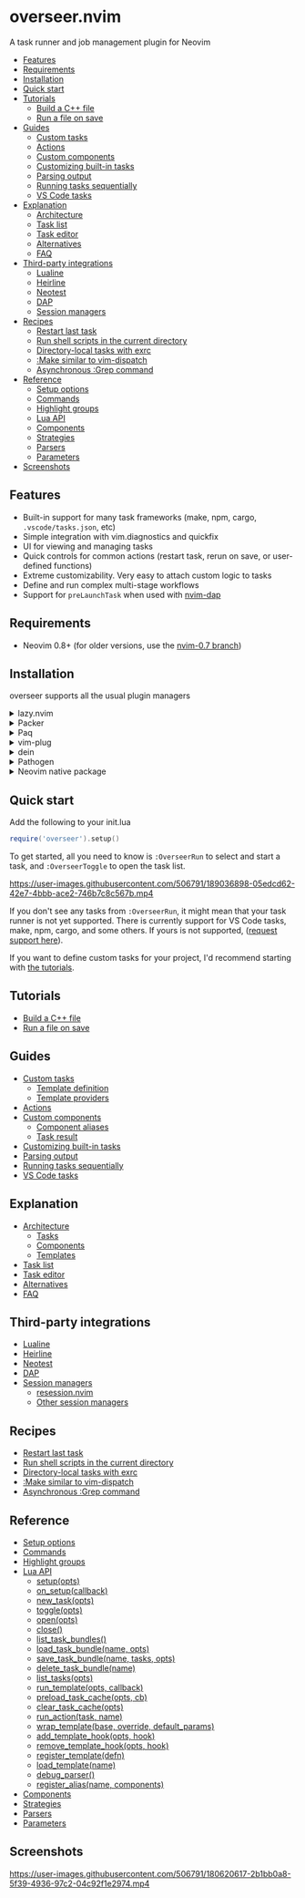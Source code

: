 # overseer.nvim

A task runner and job management plugin for Neovim

<!-- TOC -->

- [Features](#features)
- [Requirements](#requirements)
- [Installation](#installation)
- [Quick start](#quick-start)
- [Tutorials](#tutorials)
  - [Build a C++ file](doc/tutorials.md#build-a-c-file)
  - [Run a file on save](doc/tutorials.md#run-a-file-on-save)
- [Guides](#guides)
  - [Custom tasks](doc/guides.md#custom-tasks)
  - [Actions](doc/guides.md#actions)
  - [Custom components](doc/guides.md#custom-components)
  - [Customizing built-in tasks](doc/guides.md#customizing-built-in-tasks)
  - [Parsing output](doc/guides.md#parsing-output)
  - [Running tasks sequentially](doc/guides.md#running-tasks-sequentially)
  - [VS Code tasks](doc/guides.md#vs-code-tasks)
- [Explanation](#explanation)
  - [Architecture](doc/explanation.md#architecture)
  - [Task list](doc/explanation.md#task-list)
  - [Task editor](doc/explanation.md#task-editor)
  - [Alternatives](doc/explanation.md#alternatives)
  - [FAQ](doc/explanation.md#faq)
- [Third-party integrations](#third-party-integrations)
  - [Lualine](doc/third_party.md#lualine)
  - [Heirline](doc/third_party.md#heirline)
  - [Neotest](doc/third_party.md#neotest)
  - [DAP](doc/third_party.md#dap)
  - [Session managers](doc/third_party.md#session-managers)
- [Recipes](#recipes)
  - [Restart last task](doc/recipes.md#restart-last-task)
  - [Run shell scripts in the current directory](doc/recipes.md#run-shell-scripts-in-the-current-directory)
  - [Directory-local tasks with exrc](doc/recipes.md#directory-local-tasks-with-exrc)
  - [:Make similar to vim-dispatch](doc/recipes.md#make-similar-to-vim-dispatch)
  - [Asynchronous :Grep command](doc/recipes.md#asynchronous-grep-command)
- [Reference](#reference)
  - [Setup options](doc/reference.md#setup-options)
  - [Commands](doc/reference.md#commands)
  - [Highlight groups](doc/reference.md#highlight-groups)
  - [Lua API](doc/reference.md#lua-api)
  - [Components](doc/reference.md#components)
  - [Strategies](doc/reference.md#strategies)
  - [Parsers](doc/reference.md#parsers)
  - [Parameters](doc/reference.md#parameters)
- [Screenshots](#screenshots)

<!-- /TOC -->

## Features

- Built-in support for many task frameworks (make, npm, cargo, `.vscode/tasks.json`, etc)
- Simple integration with vim.diagnostics and quickfix
- UI for viewing and managing tasks
- Quick controls for common actions (restart task, rerun on save, or user-defined functions)
- Extreme customizability. Very easy to attach custom logic to tasks
- Define and run complex multi-stage workflows
- Support for `preLaunchTask` when used with [nvim-dap](https://github.com/mfussenegger/nvim-dap)

## Requirements

- Neovim 0.8+ (for older versions, use the [nvim-0.7 branch](https://github.com/stevearc/overseer.nvim/tree/nvim-0.7))

## Installation

overseer supports all the usual plugin managers

<details>
  <summary>lazy.nvim</summary>

```lua
{
  'stevearc/overseer.nvim',
  opts = {},
}
```

</details>

<details>
  <summary>Packer</summary>

```lua
require('packer').startup(function()
    use {
      'stevearc/overseer.nvim',
      config = function() require('overseer').setup() end
    }
end)
```

</details>

<details>
  <summary>Paq</summary>

```lua
require "paq" {
    {'stevearc/overseer.nvim'};
}
```

</details>

<details>
  <summary>vim-plug</summary>

```vim
Plug 'stevearc/overseer.nvim'
```

</details>

<details>
  <summary>dein</summary>

```vim
call dein#add('stevearc/overseer.nvim')
```

</details>

<details>
  <summary>Pathogen</summary>

```sh
git clone --depth=1 https://github.com/stevearc/overseer.nvim.git ~/.vim/bundle/
```

</details>

<details>
  <summary>Neovim native package</summary>

```sh
git clone --depth=1 https://github.com/stevearc/overseer.nvim.git \
  "${XDG_DATA_HOME:-$HOME/.local/share}"/nvim/site/pack/overseer/start/overseer.nvim
```

</details>

## Quick start

Add the following to your init.lua

```lua
require('overseer').setup()
```

To get started, all you need to know is `:OverseerRun` to select and start a task, and `:OverseerToggle` to open the task list.

https://user-images.githubusercontent.com/506791/189036898-05edcd62-42e7-4bbb-ace2-746b7c8c567b.mp4

If you don't see any tasks from `:OverseerRun`, it might mean that your task runner is not yet supported. There is currently support for VS Code tasks, make, npm, cargo, and some others. If yours is not supported, ([request support here](https://github.com/stevearc/overseer.nvim/issues/new/choose)).

If you want to define custom tasks for your project, I'd recommend starting with [the tutorials](doc/tutorials.md).

## Tutorials

- [Build a C++ file](doc/tutorials.md#build-a-c-file)
- [Run a file on save](doc/tutorials.md#run-a-file-on-save)

## Guides

- [Custom tasks](doc/guides.md#custom-tasks)
  - [Template definition](doc/guides.md#template-definition)
  - [Template providers](doc/guides.md#template-providers)
- [Actions](doc/guides.md#actions)
- [Custom components](doc/guides.md#custom-components)
  - [Component aliases](doc/guides.md#component-aliases)
  - [Task result](doc/guides.md#task-result)
- [Customizing built-in tasks](doc/guides.md#customizing-built-in-tasks)
- [Parsing output](doc/guides.md#parsing-output)
- [Running tasks sequentially](doc/guides.md#running-tasks-sequentially)
- [VS Code tasks](doc/guides.md#vs-code-tasks)

## Explanation

- [Architecture](doc/explanation.md#architecture)
  - [Tasks](doc/explanation.md#tasks)
  - [Components](doc/explanation.md#components)
  - [Templates](doc/explanation.md#templates)
- [Task list](doc/explanation.md#task-list)
- [Task editor](doc/explanation.md#task-editor)
- [Alternatives](doc/explanation.md#alternatives)
- [FAQ](doc/explanation.md#faq)

## Third-party integrations

- [Lualine](doc/third_party.md#lualine)
- [Heirline](doc/third_party.md#heirline)
- [Neotest](doc/third_party.md#neotest)
- [DAP](doc/third_party.md#dap)
- [Session managers](doc/third_party.md#session-managers)
  - [resession.nvim](doc/third_party.md#resessionnvim)
  - [Other session managers](doc/third_party.md#other-session-managers)

## Recipes

- [Restart last task](doc/recipes.md#restart-last-task)
- [Run shell scripts in the current directory](doc/recipes.md#run-shell-scripts-in-the-current-directory)
- [Directory-local tasks with exrc](doc/recipes.md#directory-local-tasks-with-exrc)
- [:Make similar to vim-dispatch](doc/recipes.md#make-similar-to-vim-dispatch)
- [Asynchronous :Grep command](doc/recipes.md#asynchronous-grep-command)

## Reference

- [Setup options](doc/reference.md#setup-options)
- [Commands](doc/reference.md#commands)
- [Highlight groups](doc/reference.md#highlight-groups)
- [Lua API](doc/reference.md#lua-api)
  - [setup(opts)](doc/reference.md#setupopts)
  - [on_setup(callback)](doc/reference.md#on_setupcallback)
  - [new_task(opts)](doc/reference.md#new_taskopts)
  - [toggle(opts)](doc/reference.md#toggleopts)
  - [open(opts)](doc/reference.md#openopts)
  - [close()](doc/reference.md#close)
  - [list_task_bundles()](doc/reference.md#list_task_bundles)
  - [load_task_bundle(name, opts)](doc/reference.md#load_task_bundlename-opts)
  - [save_task_bundle(name, tasks, opts)](doc/reference.md#save_task_bundlename-tasks-opts)
  - [delete_task_bundle(name)](doc/reference.md#delete_task_bundlename)
  - [list_tasks(opts)](doc/reference.md#list_tasksopts)
  - [run_template(opts, callback)](doc/reference.md#run_templateopts-callback)
  - [preload_task_cache(opts, cb)](doc/reference.md#preload_task_cacheopts-cb)
  - [clear_task_cache(opts)](doc/reference.md#clear_task_cacheopts)
  - [run_action(task, name)](doc/reference.md#run_actiontask-name)
  - [wrap_template(base, override, default_params)](doc/reference.md#wrap_templatebase-override-default_params)
  - [add_template_hook(opts, hook)](doc/reference.md#add_template_hookopts-hook)
  - [remove_template_hook(opts, hook)](doc/reference.md#remove_template_hookopts-hook)
  - [register_template(defn)](doc/reference.md#register_templatedefn)
  - [load_template(name)](doc/reference.md#load_templatename)
  - [debug_parser()](doc/reference.md#debug_parser)
  - [register_alias(name, components)](doc/reference.md#register_aliasname-components)
- [Components](doc/reference.md#components)
- [Strategies](doc/reference.md#strategies)
- [Parsers](doc/reference.md#parsers)
- [Parameters](doc/reference.md#parameters)

## Screenshots

https://user-images.githubusercontent.com/506791/180620617-2b1bb0a8-5f39-4936-97c2-04c92f1e2974.mp4
